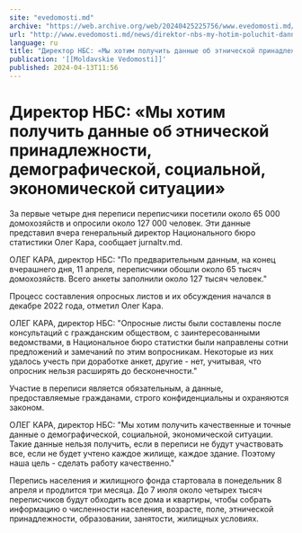 ```yaml
---
site: "evedomosti.md"
archive: "https://web.archive.org/web/20240425225756/www.evedomosti.md/news/direktor-nbs-my-hotim-poluchit-dannye-ob-etnicheskoj-prinadl"
url: "http://www.evedomosti.md/news/direktor-nbs-my-hotim-poluchit-dannye-ob-etnicheskoj-prinadl"
language: ru
title: "Директор НБС: «Мы хотим получить данные об этнической принадлежности, демографической, социальной, экономической ситуации»"
publication: '[[Moldavskie Vedomosti]]'
published: 2024-04-13T11:56
---
```


# Директор НБС: «Мы хотим получить данные об этнической принадлежности, демографической, социальной, экономической ситуации»

За первые четыре дня переписи переписчики посетили около 65 000 домохозяйств и опросили около 127 000 человек. Эти данные представил вчера генеральный директор Национального бюро статистики Олег Карa, сообщает jurnaltv.md.

ОЛЕГ КАРА, директор НБС: "По предварительным данным, на конец вчерашнего дня, 11 апреля, переписчики обошли около 65 тысяч домохозяйств. Всего анкеты заполнили около 127 тысяч человек."

Процесс составления опросных листов и их обсуждения начался в декабре 2022 года, отметил Олег Кара.

ОЛЕГ КАРА, директор НБС: "Опросные листы были составлены после консультаций с гражданским обществом, с заинтересованными ведомствами, в Национальное бюро статистки были направлены сотни предложений и замечаний по этим вопросникам. Некоторые из них удалось учесть при доработке анкет, другие - нет, учитывая, что опросник нельзя расширять до бесконечности."

Участие в переписи является обязательным, а данные, предоставляемые гражданами, строго конфиденциальны и охраняются законом.

ОЛЕГ КАРА, директор НБС: "Мы хотим получить качественные и точные данные о демографической, социальной, экономической ситуации. Такие данные нельзя получить, если в переписи не будут участвовать все, если не будет учтено каждое жилище, каждое здание. Поэтому наша цель - сделать работу качественно."

Перепись населения и жилищного фонда стартовала в понедельник 8 апреля и продлится три месяца. До 7 июля около четырех тысяч переписчиков будут обходить все дома и квартиры, чтобы собрать информацию о численности населения, возрасте, поле, этнической принадлежности, образовании, занятости, жилищных условиях.